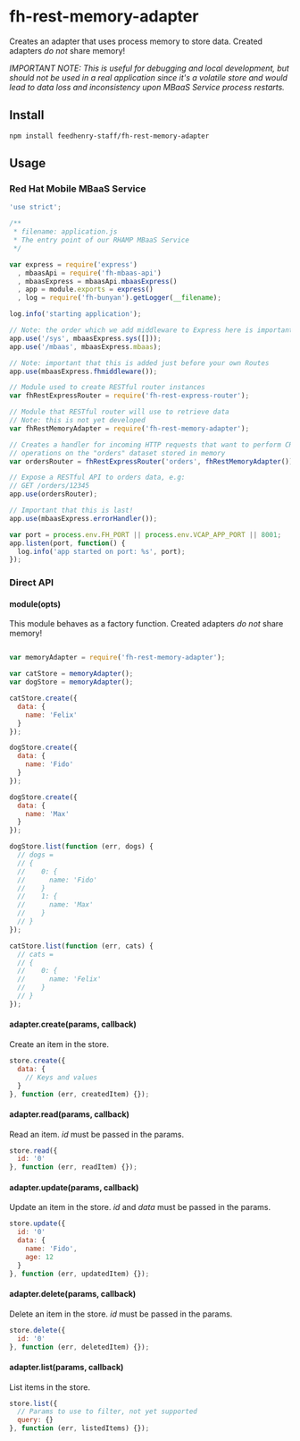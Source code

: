 # fh-rest-memory-adapter

Creates an adapter that uses process memory to store data. Created adapters
*do not* share memory!

*IMPORTANT NOTE: This is useful for debugging and local development, but should
not be used in a real application since it's a volatile store and would lead
to data loss and inconsistency upon MBaaS Service process restarts.*

## Install

```
npm install feedhenry-staff/fh-rest-memory-adapter
```

## Usage

### Red Hat Mobile MBaaS Service
```js
'use strict';

/**
 * filename: application.js
 * The entry point of our RHAMP MBaaS Service
 */

var express = require('express')
  , mbaasApi = require('fh-mbaas-api')
  , mbaasExpress = mbaasApi.mbaasExpress()
  , app = module.exports = express()
  , log = require('fh-bunyan').getLogger(__filename);

log.info('starting application');

// Note: the order which we add middleware to Express here is important!
app.use('/sys', mbaasExpress.sys([]));
app.use('/mbaas', mbaasExpress.mbaas);

// Note: important that this is added just before your own Routes
app.use(mbaasExpress.fhmiddleware());

// Module used to create RESTful router instances
var fhRestExpressRouter = require('fh-rest-express-router');

// Module that RESTful router will use to retrieve data
// Note: this is not yet developed
var fhRestMemoryAdapter = require('fh-rest-memory-adapter');

// Creates a handler for incoming HTTP requests that want to perform CRUDL
// operations on the "orders" dataset stored in memory
var ordersRouter = fhRestExpressRouter('orders', fhRestMemoryAdapter())

// Expose a RESTful API to orders data, e.g:
// GET /orders/12345
app.use(ordersRouter);

// Important that this is last!
app.use(mbaasExpress.errorHandler());

var port = process.env.FH_PORT || process.env.VCAP_APP_PORT || 8001;
app.listen(port, function() {
  log.info('app started on port: %s', port);
});
```

### Direct API

#### module(opts)
This module behaves as a factory function. Created adapters *do not* share
memory!

```js

var memoryAdapter = require('fh-rest-memory-adapter');

var catStore = memoryAdapter();
var dogStore = memoryAdapter();

catStore.create({
  data: {
    name: 'Felix'
  }
});

dogStore.create({
  data: {
    name: 'Fido'
  }
});

dogStore.create({
  data: {
    name: 'Max'
  }
});

dogStore.list(function (err, dogs) {
  // dogs =
  // {
  //    0: {
  //      name: 'Fido'
  //    }
  //    1: {
  //      name: 'Max'
  //    }
  // }
});

catStore.list(function (err, cats) {
  // cats =
  // {
  //    0: {
  //      name: 'Felix'
  //    }
  // }
});

```

#### adapter.create(params, callback)
Create an item in the store.

```js
store.create({
  data: {
    // Keys and values
  }
}, function (err, createdItem) {});
```

#### adapter.read(params, callback)
Read an item. _id_ must be passed in
the params.

```js
store.read({
  id: '0'
}, function (err, readItem) {});
```

#### adapter.update(params, callback)
Update an item in the store. _id_ and _data_ must be passed in the params.

```js
store.update({
  id: '0'
  data: {
    name: 'Fido',
    age: 12
  }
}, function (err, updatedItem) {});
```

#### adapter.delete(params, callback)
Delete an item in the store. _id_ must be passed in the params.

```js
store.delete({
  id: '0'
}, function (err, deletedItem) {});
```

#### adapter.list(params, callback)
List items in the store.

```js
store.list({
  // Params to use to filter, not yet supported
  query: {}
}, function (err, listedItems) {});
```
